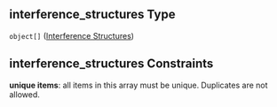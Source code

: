 ## interference_structures Type

`object[]` ([Interference Structures](iea43_wra_data_model-properties-measurement-location-measurement-location-properties-measurement-point-measurement-point-properties-interference-structures-interference-structures.md))

## interference_structures Constraints

**unique items**: all items in this array must be unique. Duplicates are not allowed.
